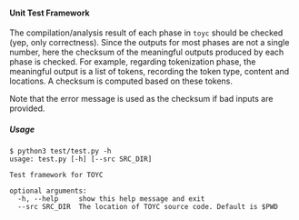 #### Unit Test Framework

The compilation/analysis result of each phase in `toyc` should be checked (yep, only correctness). Since the outputs for most phases are not a single number, here the checksum of the meaningful outputs produced by each phase is checked. For example, regarding tokenization phase, the meaningful output is a list of tokens, recording the token type, content and locations. A checksum is computed based on these tokens.

Note that the error message is used as the checksum if bad inputs are provided.

##### Usage

```shell
$ python3 test/test.py -h
usage: test.py [-h] [--src SRC_DIR]

Test framework for TOYC

optional arguments:
  -h, --help     show this help message and exit
  --src SRC_DIR  The location of TOYC source code. Default is $PWD
```

